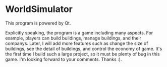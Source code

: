# WorldSimulator
This program is powered by Qt.

Explicitly speaking, the program is a game including many aspects.
For example, players can build buildings, manage buildings, and their companys. Later, I will add more features such as change the size of buildings, see the detail of buildings, and control the economy of game.
It's the first time I build such a large project, so it must be plenty of bug in this game. I'm looking forward to your comments. Thanks :).
